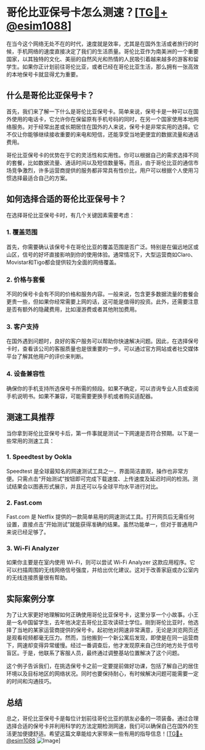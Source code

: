 # 哥伦比亚保号卡怎么测速？[[TG💪+ @esim1088](https://t.me/s/esim1088)]

在当今这个网络无处不在的时代，速度就是效率，尤其是在国外生活或者旅行的时候，手机网络的速度直接决定了我们的生活质量。哥伦比亚作为南美洲的一个重要国家，以其独特的文化、美丽的自然风光和热情的人民吸引着越来越多的游客和留学生。如果你正计划前往哥伦比亚，或者已经在哥伦比亚生活，那么拥有一张高效的本地保号卡就显得尤为重要。

## 什么是哥伦比亚保号卡？

首先，我们来了解一下什么是哥伦比亚保号卡。简单来说，保号卡是一种可以在国外使用的电话卡，它允许你在保留原有手机号码的同时，在另一个国家使用本地网络服务。对于经常出差或长期居住在国外的人来说，保号卡是非常实用的选择。它不仅让你能够继续接收重要的来电和短信，还能享受当地更便宜的数据流量和通话费用。

哥伦比亚保号卡的优势在于它的灵活性和实用性。你可以根据自己的需求选择不同的套餐，比如数据流量、通话时间以及短信数量等。而且，由于哥伦比亚的通信市场竞争激烈，许多运营商提供的服务都非常具有性价比，用户可以根据个人使用习惯选择最适合自己的方案。

## 如何选择合适的哥伦比亚保号卡？

在选择哥伦比亚保号卡时，有几个关键因素需要考虑：

### 1. **覆盖范围**
   首先，你需要确认该保号卡在哥伦比亚的覆盖范围是否广泛。特别是在偏远地区或山区，信号的好坏直接影响到你的使用体验。通常情况下，大型运营商如Claro、Movistar和Tigo都会提供较为全面的网络覆盖。

### 2. **价格与套餐**
   不同的保号卡会有不同的价格和服务内容。一般来说，包含更多数据流量的套餐会更贵一些，但如果你经常需要上网的话，这可能是值得的投资。此外，还需要注意是否有额外的隐藏费用，比如漫游费或者其他附加费用。

### 3. **客户支持**
   在国外遇到问题时，良好的客户服务可以帮助你快速解决问题。因此，在选择保号卡时，查看该公司的客服质量也是很重要的一步。可以通过官方网站或者社交媒体平台了解其他用户的评价来判断。

### 4. **设备兼容性**
   确保你的手机支持所选保号卡所需的频段。如果不确定，可以咨询专业人员或查阅手机说明书。如果不兼容，可能需要更换手机或者购买适配器。

## 测速工具推荐

当你拿到哥伦比亚保号卡后，第一件事就是测试一下网速是否符合预期。以下是一些常用的测速工具：

### 1. **Speedtest by Ookla**
   Speedtest 是全球最知名的网速测试工具之一，界面简洁直观，操作也非常方便。只需点击“开始测试”按钮即可完成下载速度、上传速度及延迟时间的检测。测试结果会以图表形式展示，并且还可以与全球平均水平进行对比。

### 2. **Fast.com**
   Fast.com 是 Netflix 提供的一款简单易用的网速测试工具。打开网页后无需任何设置，直接点击“开始测试”就能获得准确的结果。虽然功能单一，但对于普通用户来说已经足够了。

### 3. **Wi-Fi Analyzer**
   如果你主要是在室内使用 Wi-Fi，则可以尝试 Wi-Fi Analyzer 这款应用程序。它可以扫描周围的无线网络信号强度，并给出优化建议。这对于改善家庭或办公室内的无线连接质量很有帮助。

## 实际案例分享

为了让大家更好地理解如何正确使用哥伦比亚保号卡，这里分享一个小故事。小王是一名中国留学生，去年他决定去哥伦比亚攻读硕士学位。刚到哥伦比亚时，他选择了当地的某家运营商提供的保号卡。起初他对网速非常满意，无论是浏览网页还是观看视频都毫无压力。然而，当他搬到一个新公寓后发现，即使是在同一运营商下，网速却变得异常缓慢。经过一番调查后，他才发现原来自己住的地方处于信号盲区。于是，他联系了客服人员，最终通过调整基站位置解决了这个问题。

这个例子告诉我们，在挑选保号卡之前一定要提前做好功课，包括了解自己的居住环境以及目标地区的网络状况。同时也要保持耐心，有时候解决问题可能需要一定的时间和沟通技巧。

## 总结

总之，哥伦比亚保号卡是每位计划前往哥伦比亚的朋友必备的一项装备。通过合理选择合适的保号卡并利用科学的方法定期检测网速，我们可以确保自己在国外的生活更加便捷舒适。希望这篇文章能给大家带来一些有用的指导信息！[[TG💪+ @esim1088](https://t.me/s/esim1088) ![Image](https://i.postimg.cc/4NQfJmqS/Snipaste-2025-05-13-00-14-12.png)]